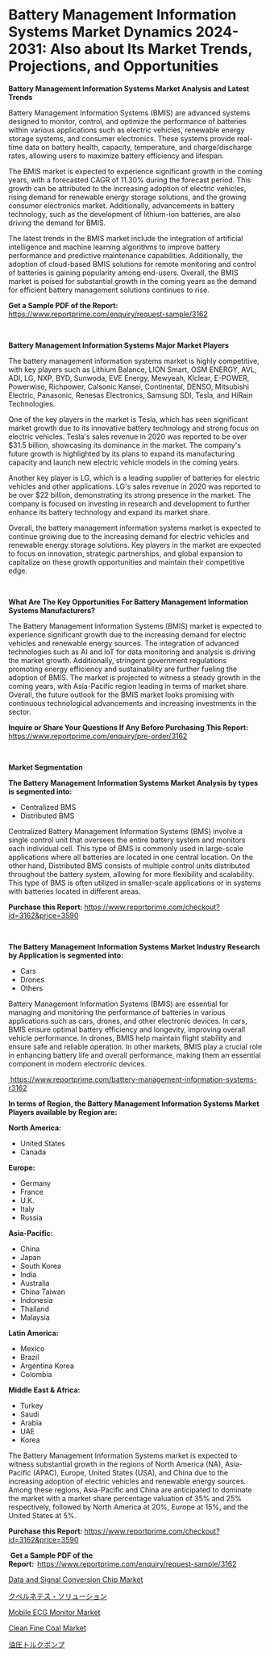<p><h1>Battery Management Information Systems Market Dynamics 2024-2031: Also about Its Market Trends, Projections, and Opportunities</h1></p><p><strong>Battery Management Information Systems Market Analysis and Latest Trends</strong></p>
<p><p>Battery Management Information Systems (BMIS) are advanced systems designed to monitor, control, and optimize the performance of batteries within various applications such as electric vehicles, renewable energy storage systems, and consumer electronics. These systems provide real-time data on battery health, capacity, temperature, and charge/discharge rates, allowing users to maximize battery efficiency and lifespan.</p><p>The BMIS market is expected to experience significant growth in the coming years, with a forecasted CAGR of 11.30% during the forecast period. This growth can be attributed to the increasing adoption of electric vehicles, rising demand for renewable energy storage solutions, and the growing consumer electronics market. Additionally, advancements in battery technology, such as the development of lithium-ion batteries, are also driving the demand for BMIS.</p><p>The latest trends in the BMIS market include the integration of artificial intelligence and machine learning algorithms to improve battery performance and predictive maintenance capabilities. Additionally, the adoption of cloud-based BMIS solutions for remote monitoring and control of batteries is gaining popularity among end-users. Overall, the BMIS market is poised for substantial growth in the coming years as the demand for efficient battery management solutions continues to rise.</p></p>
<p><strong>Get a Sample PDF of the Report:&nbsp;</strong> <a href="https://www.reportprime.com/enquiry/request-sample/3162">https://www.reportprime.com/enquiry/request-sample/3162</a></p>
<p>&nbsp;</p>
<p><strong>Battery Management Information Systems Major Market Players</strong></p>
<p><p>The battery management information systems market is highly competitive, with key players such as Lithium Balance, LION Smart, OSM ENERGY, AVL, ADI, LG, NXP, BYD, Sunwoda, EVE Energy, Mewyeah, Klclear, E-POWER, Powerwise, Richpower, Calsonic Kansei, Continental, DENSO, Mitsubishi Electric, Panasonic, Renesas Electronics, Samsung SDI, Tesla, and HiRain Technologies.</p><p>One of the key players in the market is Tesla, which has seen significant market growth due to its innovative battery technology and strong focus on electric vehicles. Tesla's sales revenue in 2020 was reported to be over $31.5 billion, showcasing its dominance in the market. The company's future growth is highlighted by its plans to expand its manufacturing capacity and launch new electric vehicle models in the coming years.</p><p>Another key player is LG, which is a leading supplier of batteries for electric vehicles and other applications. LG's sales revenue in 2020 was reported to be over $22 billion, demonstrating its strong presence in the market. The company is focused on investing in research and development to further enhance its battery technology and expand its market share.</p><p>Overall, the battery management information systems market is expected to continue growing due to the increasing demand for electric vehicles and renewable energy storage solutions. Key players in the market are expected to focus on innovation, strategic partnerships, and global expansion to capitalize on these growth opportunities and maintain their competitive edge.</p></p>
<p>&nbsp;</p>
<p><strong>What Are The Key Opportunities For Battery Management Information Systems Manufacturers?</strong></p>
<p><p>The Battery Management Information Systems (BMIS) market is expected to experience significant growth due to the increasing demand for electric vehicles and renewable energy sources. The integration of advanced technologies such as AI and IoT for data monitoring and analysis is driving the market growth. Additionally, stringent government regulations promoting energy efficiency and sustainability are further fueling the adoption of BMIS. The market is projected to witness a steady growth in the coming years, with Asia-Pacific region leading in terms of market share. Overall, the future outlook for the BMIS market looks promising with continuous technological advancements and increasing investments in the sector.</p></p>
<p><strong>Inquire or Share Your Questions If Any Before Purchasing This Report:</strong> <a href="https://www.reportprime.com/enquiry/pre-order/3162">https://www.reportprime.com/enquiry/pre-order/3162</a></p>
<p>&nbsp;</p>
<p><strong>Market Segmentation</strong></p>
<p><strong>The Battery Management Information Systems Market Analysis by types is segmented into:</strong></p>
<p><ul><li>Centralized BMS</li><li>Distributed BMS</li></ul></p>
<p><p>Centralized Battery Management Information Systems (BMS) involve a single control unit that oversees the entire battery system and monitors each individual cell. This type of BMS is commonly used in large-scale applications where all batteries are located in one central location. On the other hand, Distributed BMS consists of multiple control units distributed throughout the battery system, allowing for more flexibility and scalability. This type of BMS is often utilized in smaller-scale applications or in systems with batteries located in different areas.</p></p>
<p><strong>Purchase this Report:&nbsp;</strong><a href="https://www.reportprime.com/checkout?id=3162&price=3590">https://www.reportprime.com/checkout?id=3162&price=3590</a></p>
<p>&nbsp;</p>
<p><strong>The Battery Management Information Systems Market Industry Research by Application is segmented into:</strong></p>
<p><ul><li>Cars</li><li>Drones</li><li>Others</li></ul></p>
<p><p>Battery Management Information Systems (BMIS) are essential for managing and monitoring the performance of batteries in various applications such as cars, drones, and other electronic devices. In cars, BMIS ensure optimal battery efficiency and longevity, improving overall vehicle performance. In drones, BMIS help maintain flight stability and ensure safe and reliable operation. In other markets, BMIS play a crucial role in enhancing battery life and overall performance, making them an essential component in modern electronic devices.</p></p>
<p><a href="https://www.reportprime.com/battery-management-information-systems-r3162">&nbsp;https://www.reportprime.com/battery-management-information-systems-r3162</a></p>
<p><strong>In terms of Region, the Battery Management Information Systems Market Players available by Region are:</strong></p>
<p>
    <p> <strong> North America: </strong>
        <ul>
            <li>United States</li>
            <li>Canada</li>
        </ul>
        </p> 
    <p> <strong> Europe: </strong>
        <ul>
            <li>Germany</li>
            <li>France</li>
            <li>U.K.</li>
            <li>Italy</li>
            <li>Russia</li>
        </ul>
        </p> 
    <p> <strong> Asia-Pacific: </strong>
        <ul>
            <li>China</li>
            <li>Japan</li>
            <li>South Korea</li>
            <li>India</li>
            <li>Australia</li>
            <li>China Taiwan</li>
            <li>Indonesia</li>
            <li>Thailand</li>
            <li>Malaysia</li>
        </ul>
        </p> 
    <p> <strong> Latin America: </strong>
        <ul>
            <li>Mexico</li>
            <li>Brazil</li>
            <li>Argentina Korea</li>
            <li>Colombia</li>
        </ul>
        </p> 
    <p> <strong> Middle East & Africa: </strong>
        <ul>
            <li>Turkey</li>
            <li>Saudi</li>
            <li>Arabia</li>
            <li>UAE</li>
            <li>Korea</li>
        </ul>
    </p>
    </p>
<p><p>The Battery Management Information Systems market is expected to witness substantial growth in the regions of North America (NA), Asia-Pacific (APAC), Europe, United States (USA), and China due to the increasing adoption of electric vehicles and renewable energy sources. Among these regions, Asia-Pacific and China are anticipated to dominate the market with a market share percentage valuation of 35% and 25% respectively, followed by North America at 20%, Europe at 15%, and the United States at 5%.</p></p>
<p><strong>Purchase this Report: </strong><a href="https://www.reportprime.com/checkout?id=3162&price=3590">https://www.reportprime.com/checkout?id=3162&price=3590</a></p>
<p>&nbsp;<strong>Get a Sample PDF of the Report:&nbsp;&nbsp;</strong><a href="https://www.reportprime.com/enquiry/request-sample/3162">https://www.reportprime.com/enquiry/request-sample/3162</a></p>
<p><strong></strong></p>
<p><p><a href="https://github.com/jahid123ahm/Market-Research-Report-List-1/blob/main/data-and-signal-conversion-chip-market.md">Data and Signal Conversion Chip Market</a></p><p><a href="https://github.com/LeoraEber/Market-Research-Report-List-1/blob/main/660829029860.md">クベルネテス・ソリューション</a></p><p><a href="https://issuu.com/reportprime-2/docs/mobile-ecg-monitor-market-size-2030.pptx">Mobile ECG Monitor Market</a></p><p><a href="https://www.linkedin.com/pulse/global-clean-fine-coal-industry-types-applications-market-players-kr3we">Clean Fine Coal Market</a></p><p><a href="https://medium.com/@shade463871/%E6%B6%B2%E4%BD%93%E9%A7%86%E5%8B%95%E5%BC%8F%E3%83%88%E3%83%AB%E3%82%AF%E3%83%9D%E3%83%B3%E3%83%97%E5%B8%82%E5%A0%B4%E8%A6%8F%E6%A8%A1-%E3%82%B7%E3%82%A7%E3%82%A2-%E3%83%88%E3%83%AC%E3%83%B3%E3%83%89%E5%88%86%E6%9E%90%E3%83%AC%E3%83%9D%E3%83%BC%E3%83%88-%E8%A3%BD%E5%93%81%E5%88%A5-%E3%82%A8%E3%82%A2%E9%A7%86%E5%8B%95-%E9%9B%BB%E5%8B%95%E9%A7%86%E5%8B%95-%E3%82%BB%E3%82%B0%E3%83%A1%E3%83%B3%E3%83%88%E4%BA%88%E6%B8%AC-2024-2031-084ef59a680b">油圧トルクポンプ</a></p></p>